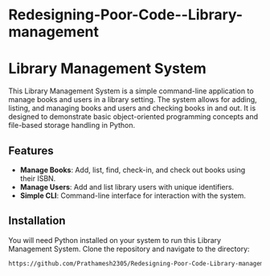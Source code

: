 # Redesigning-Poor-Code--Library-management
# Library Management System

This Library Management System is a simple command-line application to manage books and users in a library setting. The system allows for adding, listing, and managing books and users and checking books in and out. It is designed to demonstrate basic object-oriented programming concepts and file-based storage handling in Python.

## Features

- **Manage Books**: Add, list, find, check-in, and check out books using their ISBN.
- **Manage Users**: Add and list library users with unique identifiers.
- **Simple CLI**: Command-line interface for interaction with the system.

## Installation

You will need Python installed on your system to run this Library Management System. Clone the repository and navigate to the directory:

```bash
https://github.com/Prathamesh2305/Redesigning-Poor-Code-Library-management

 
